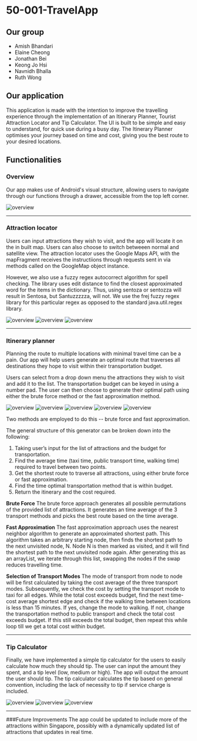 # 50-001-TravelApp
## Our group
- Amish Bhandari
- Elaine Cheong
- Jonathan Bei
- Keong Jo Hsi
- Navnidh Bhalla
- Ruth Wong

## Our application
This application is made with the intention to improve the travelling experience through the implementation of an Itinerary Planner, Tourist Attraction Locator and Tip Calculator. The UI is built to be simple and easy to understand, for quick use during a busy day. The Itinerary Planner optimises your journey based on time and cost, giving you the best route to your desired locations.

## Functionalities
### Overview
Our app makes use of Android's visual structure, allowing users to navigate through our functions through a drawer, accessible from the top left corner.

![overview](https://github.com/amish995/50-001-TravelApp/blob/master/screenshots/App%20Drawer.png)

  ***
### Attraction locator
Users can input attractions they wish to visit, and the app will locate it on the in built map. Users can also choose to switch betweeen normal and satellite view.
The attraction locator uses the Google Maps API, with the mapFragment receives the instructiions through requests sent in via methods called on the GoogleMap object instance.

However, we also use a fuzzy regex autocorrect algorithm for spell checking. The library uses edit distance to find the closest approximated word for the items in the dictionary. Thus, using sentoza or sentozza will result in Sentosa, but Santuzzzzza, will not. We use the frej fuzzy regex library for this particular regex as opposed to the standard java.util.regex library.

![overview](https://github.com/amish995/50-001-TravelApp/blob/master/screenshots/Attraction%20Locator-1.png)
![overview](https://github.com/amish995/50-001-TravelApp/blob/master/screenshots/Attraction%20Locator-2.png)
![overview](https://github.com/amish995/50-001-TravelApp/blob/master/screenshots/Attraction%20Locator-3.png)

  ***
### Itinerary planner
Planning the route to multiple locations with minimal travel time can be a pain. Our app will help users generate an optimal route that traverses all destinations they hope to visit within their transportation budget.

Users can select from a drop down menu the attractions they wish to visit and add it to the list. The transportation budget can be keyed in using a number pad. The user can then choose to generate their optimal path using either the brute force method or the fast approximation method.

![overview](https://github.com/amish995/50-001-TravelApp/blob/master/screenshots/Itinerary%20Planner-1.png)
![overview](https://github.com/amish995/50-001-TravelApp/blob/master/screenshots/Itinerary%20Planner-2.png)
![overview](https://github.com/amish995/50-001-TravelApp/blob/master/screenshots/Itinerary%20Planner-3.png)
![overview](https://github.com/amish995/50-001-TravelApp/blob/master/screenshots/Itinerary%20Planner-4.png)
![overview](https://github.com/amish995/50-001-TravelApp/blob/master/screenshots/Itinerary%20Planner-5.png)



Two methods are employed to do this -- brute force and fast approximation.

The general structure of this generator can be broken down into the following:
1. Taking user’s input for the list of attractions and the budget for transportation.
2. Find the average time (taxi time, public transport time, walking time) required to travel between two points.
3. Get the shortest route to traverse all attractions, using either brute force or fast approximation.
4. Find the time optimal transportation method that is within budget.
5. Return the itinerary and the cost required.

**Brute Force**
The brute force approach generates all possible permutations of the provided list of attractions. It generates an time average of the 3 transport methods and picks the best route based on the time average.

**Fast Approximation**
The fast approximation approach uses the nearest neighbor algorithm to generate an approximated shortest path. This algorithm takes an arbitrary starting node, then finds the shortest path to the next unvisited node, N. Node N is then marked as visited, and it will find the shortest path to the next unvisited node again.
After generating this as an arrayList, we iterate through this list, swapping the nodes if the swap reduces travelling time.

**Selection of Transport Modes**
The mode of transport from node to node will be first calculated by taking the cost average of the three transport modes. Subsequently, we check the cost by setting the transport mode to taxi for all edges. While the total cost exceeds budget, find the next time-cost average shortest edge and check if the walking time between locations is less than 15 minutes. If yes, change the mode to walking. If not, change the transportation method to public transport and check the total cost exceeds budget. If this still exceeds the total budget, then repeat this while loop till we get a total cost within budget.

   ***
### Tip Calculator
Finally, we have implemented a simple tip calculator for the users to easily calculate how much they should tip. The user can input the amount they spent, and a tip level (low, medium or high). The app will output the amount the user should tip. The tip calculator calculates the tip based on general convention, including the lack of necessity to tip if service charge is included.

![overview](https://github.com/amish995/50-001-TravelApp/blob/master/screenshots/Tip1.png) ![overview](https://github.com/amish995/50-001-TravelApp/blob/master/screenshots/Tip2.png)
![overview](https://github.com/amish995/50-001-TravelApp/blob/master/screenshots/Tip3.png)

  ***
###Future Improvements
The app could be updated to include more of the attractions within Singapore, possibly with a dynamically updated list of attractions that updates in real time.
